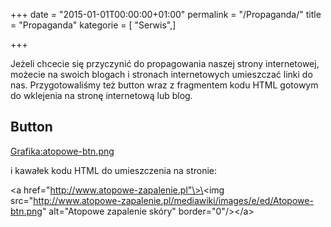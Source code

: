 +++
date = "2015-01-01T00:00:00+01:00"
permalink = "/Propaganda/"
title = "Propaganda"
kategorie = [ "Serwis",]

+++

Jeżeli chcecie się przyczynić do propagowania naszej strony internetowej, możecie na swoich blogach i stronach internetowych umieszczać linki do nas. Przygotowaliśmy też button wraz z fragmentem kodu HTML gotowym do wklejenia na stronę internetową lub blog.

Button
------

[Grafika:atopowe-btn.png](/Grafika:atopowe-btn.png "wikilink")

i kawałek kodu HTML do umieszczenia na stronie:

\<a href="http://www.atopowe-zapalenie.pl"\>\<img src="http://www.atopowe-zapalenie.pl/mediawiki/images/e/ed/Atopowe-btn.png" alt="Atopowe zapalenie skóry" border="0"/\>\</a\>
